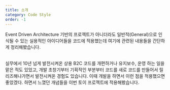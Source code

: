 ```yaml
---
title: 소개
category: Code Style
order: -1
---
```


Event Driven Architecture 기반의 프로젝트가 아니더라도 일반적(General)으로 인식될 수 있는 실용적인 아이디어들을 코드에 적용했는데 여기에 관련된 내용들을 간단하게 정리해봤습니다.<br>
<br>

실무에서 10년 넘게 발전시켜온 상용 B2C 코드를 개편하거나 유지보수, 운영 하는 일을 맡은 적도 있었고, 개발 초창기부터 기획적인 부분부터 코드를 새로 코드를 만들어서 릴리즈해나가면서 발전시켜온 경험도 있습니다. 이때 개발을 하면서 이런 점을 적용했으면 좋았겠다. 하면서 느꼈던 개념들을 이번 토이 프로젝트에 적용해봤습니다.<br>
<br>


